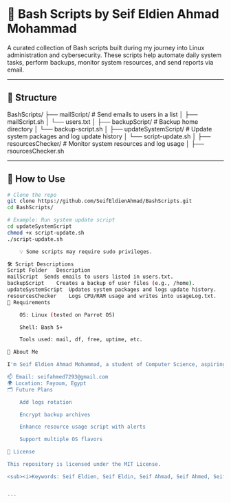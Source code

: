 # 🔧 Bash Scripts by Seif Eldien Ahmad Mohammad

A curated collection of Bash scripts built during my journey into Linux administration and cybersecurity. These scripts help automate daily system tasks, perform backups, monitor system resources, and send reports via email.

---

## 📂 Structure

BashScripts/
├── mailScript/ # Send emails to users in a list
│ ├── mailScript.sh
│ └── users.txt
│
├── backupScript/ # Backup home directory
│ └── backup-script.sh
│
├── updateSystemScript/ # Update system packages and log update history
│ └── script-update.sh
│
├── resourcesChecker/ # Monitor system resources and log usage
│ ├── rsourcesChecker.sh

---

## 🚀 How to Use

```bash
# Clone the repo
git clone https://github.com/SeifEldienAhmad/BashScripts.git
cd BashScripts/

# Example: Run system update script
cd updateSystemScript
chmod +x script-update.sh
./script-update.sh

    💡 Some scripts may require sudo privileges.

🛠 Script Descriptions
Script Folder	Description
mailScript	Sends emails to users listed in users.txt.
backupScript	Creates a backup of user files (e.g., /home).
updateSystemScript	Updates system packages and logs update history.
resourcesChecker	Logs CPU/RAM usage and writes into usageLog.txt.
📌 Requirements

    OS: Linux (tested on Parrot OS)

    Shell: Bash 5+

    Tools used: mail, df, free, uptime, etc.

🙋 About Me

I'm Seif Eldien Ahmad Mohammad, a student of Computer Science, aspiring Red Teamer, and Linux enthusiast.

📫 Email: seifahmed7293@gmail.com
🌍 Location: Fayoum, Egypt
🗂️ Future Plans

    Add logs rotation

    Encrypt backup archives

    Enhance resource usage script with alerts

    Support multiple OS flavors

📜 License

This repository is licensed under the MIT License.

<sub><i>Keywords: Seif Eldien, Seif Eldin, Seif Ahmad, Seif Ahmed, Seif Mohammed, Seif Mohamed, سيف الدين, سيف احمد, سيف محمد, Bash scripting, Linux Bash scripts, Cybersecurity scripts, system automation, Linux update script, resource monitor Bash, email automation Bash, backup script Linux, Linux administration, Parrot OS scripting, Red Teamer Bash tools, MIT License, GitHub Portfolio Bash</i></sub>


---
